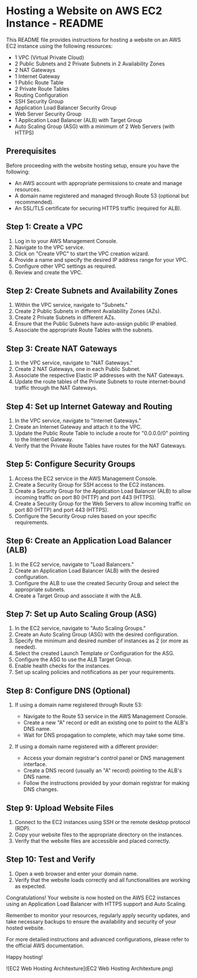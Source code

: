 # Hosting a Website on AWS EC2 Instance - README

This README file provides instructions for hosting a website on an AWS EC2 instance using the following resources:

- 1 VPC (Virtual Private Cloud)
- 2 Public Subnets and 2 Private Subnets in 2 Availability Zones
- 2 NAT Gateways
- 1 Internet Gateway
- 1 Public Route Table
- 2 Private Route Tables
- Routing Configuration
- SSH Security Group
- Application Load Balancer Security Group
- Web Server Security Group
- 1 Application Load Balancer (ALB) with Target Group
- Auto Scaling Group (ASG) with a minimum of 2 Web Servers (with HTTPS)

## Prerequisites

Before proceeding with the website hosting setup, ensure you have the following:

- An AWS account with appropriate permissions to create and manage resources.
- A domain name registered and managed through Route 53 (optional but recommended).
- An SSL/TLS certificate for securing HTTPS traffic (required for ALB).

## Step 1: Create a VPC

1. Log in to your AWS Management Console.
2. Navigate to the VPC service.
3. Click on "Create VPC" to start the VPC creation wizard.
4. Provide a name and specify the desired IP address range for your VPC.
5. Configure other VPC settings as required.
6. Review and create the VPC.

## Step 2: Create Subnets and Availability Zones

1. Within the VPC service, navigate to "Subnets."
2. Create 2 Public Subnets in different Availability Zones (AZs).
3. Create 2 Private Subnets in different AZs.
4. Ensure that the Public Subnets have auto-assign public IP enabled.
5. Associate the appropriate Route Tables with the subnets.

## Step 3: Create NAT Gateways

1. In the VPC service, navigate to "NAT Gateways."
2. Create 2 NAT Gateways, one in each Public Subnet.
3. Associate the respective Elastic IP addresses with the NAT Gateways.
4. Update the route tables of the Private Subnets to route internet-bound traffic through the NAT Gateways.

## Step 4: Set up Internet Gateway and Routing

1. In the VPC service, navigate to "Internet Gateways."
2. Create an Internet Gateway and attach it to the VPC.
3. Update the Public Route Table to include a route for "0.0.0.0/0" pointing to the Internet Gateway.
4. Verify that the Private Route Tables have routes for the NAT Gateways.

## Step 5: Configure Security Groups

1. Access the EC2 service in the AWS Management Console.
2. Create a Security Group for SSH access to the EC2 instances.
3. Create a Security Group for the Application Load Balancer (ALB) to allow incoming traffic on port 80 (HTTP) and port 443 (HTTPS).
4. Create a Security Group for the Web Servers to allow incoming traffic on port 80 (HTTP) and port 443 (HTTPS).
5. Configure the Security Group rules based on your specific requirements.

## Step 6: Create an Application Load Balancer (ALB)

1. In the EC2 service, navigate to "Load Balancers."
2. Create an Application Load Balancer (ALB) with the desired configuration.
3. Configure the ALB to use the created Security Group and select the appropriate subnets.
4. Create a Target Group and associate it with the ALB.

## Step 7: Set up Auto Scaling Group (ASG)

1. In the EC2 service, navigate to "Auto Scaling Groups."
2. Create an Auto Scaling Group (ASG) with the desired configuration.
3. Specify the minimum and desired number of instances as 2 (or more as needed).
4. Select the created Launch Template or Configuration for the ASG.
5. Configure the ASG to use the ALB Target Group.
6. Enable health checks for the instances.
7. Set up scaling policies and notifications as per your requirements.

## Step 8: Configure DNS (Optional)

1. If using a domain name registered through Route 53:
   - Navigate to the Route 53 service in the AWS Management Console.
   - Create a new "A" record or edit an existing one to point to the ALB's DNS name.
   - Wait for DNS propagation to complete, which may take some time.

2. If using a domain name registered with a different provider:
   - Access your domain registrar's control panel or DNS management interface.
   - Create a DNS record (usually an "A" record) pointing to the ALB's DNS name.
   - Follow the instructions provided by your domain registrar for making DNS changes.

## Step 9: Upload Website Files

1. Connect to the EC2 instances using SSH or the remote desktop protocol (RDP).
2. Copy your website files to the appropriate directory on the instances.
3. Verify that the website files are accessible and placed correctly.

## Step 10: Test and Verify

1. Open a web browser and enter your domain name.
2. Verify that the website loads correctly and all functionalities are working as expected.

Congratulations! Your website is now hosted on the AWS EC2 instances using an Application Load Balancer with HTTPS support and Auto Scaling.

Remember to monitor your resources, regularly apply security updates, and take necessary backups to ensure the availability and security of your hosted website.

For more detailed instructions and advanced configurations, please refer to the official AWS documentation.

Happy hosting!

![EC2 Web Hosting Architexture](EC2 Web Hosting Architexture.png)

